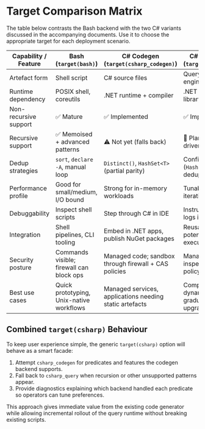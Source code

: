 # Target Comparison Matrix

The table below contrasts the Bash backend with the two C# variants discussed in the accompanying documents. Use it to choose the appropriate target for each deployment scenario.

| Capability / Feature                  | Bash (`target(bash)`)                    | C# Codegen (`target(csharp_codegen)`)                    | C# Query Runtime (`target(csharp_query)`)                          |
|--------------------------------------|------------------------------------------|---------------------------------------------------------|-------------------------------------------------------------------|
| Artefact form                        | Shell script                             | C# source files                                         | Query IR + shared engine                                          |
| Runtime dependency                   | POSIX shell, coreutils                   | .NET runtime + compiler                                 | .NET runtime (engine library)                                     |
| Non-recursive support                | ✅ Mature                                 | ✅ Implemented                                          | ✅ Implemented                                                     |
| Recursive support                    | ✅ Memoised + advanced patterns          | ⚠️ Not yet (falls back)                                 | 🚧 Planned via fixpoint driver                                    |
| Dedup strategies                     | `sort`, `declare -A`, manual loop        | `Distinct()`, `HashSet<T>` (partial parity)             | Configurable (`HashSet<T>`, ordered dedup planned)                |
| Performance profile                  | Good for small/medium, I/O bound         | Strong for in-memory workloads                          | Tunable; suited for iterative evaluation                          |
| Debuggability                        | Inspect shell scripts                    | Step through C# in IDE                                  | Instrumented engine logs iterations                               |
| Integration                          | Shell pipelines, CLI tooling             | Embed in .NET apps, publish NuGet packages              | Reusable engine, potential for distributed execution              |
| Security posture                     | Commands visible; firewall can block ops | Managed code; sandbox through firewall + CAS policies   | Managed code; IR inspection enables policy checks                 |
| Best use cases                       | Quick prototyping, Unix-native workflows | Managed services, applications needing static artefacts | Complex recursion, dynamic optimisation, gradual runtime upgrades |

## Combined `target(csharp)` Behaviour
To keep user experience simple, the generic `target(csharp)` option will behave as a smart facade:
1. Attempt `csharp_codegen` for predicates and features the codegen backend supports.
2. Fall back to `csharp_query` when recursion or other unsupported patterns appear.
3. Provide diagnostics explaining which backend handled each predicate so operators can tune preferences.

This approach gives immediate value from the existing code generator while allowing incremental rollout of the query runtime without breaking existing scripts.
